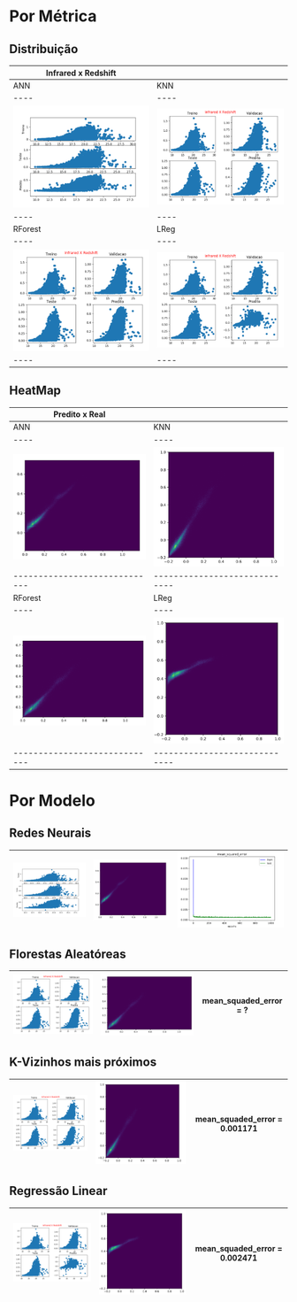 
# Por Métrica

## Distribuição 

|  Infrared x Redshift  |    |
|----|----|
| ANN| KNN|
|----|----|
|     ![](adhafera/ann/redshift.png)     |     ![](adhafera/knn/redshift.png) |
|----|----|
| RForest | LReg |
|----|----|
|         ![](adhafera/rf/redshift.png)  |      ![](adhafera/lr/redshift.png) |
|----|----|



## HeatMap 

|  Predito x Real  |    |
|----|----|
| ANN| KNN|
|----|----|
| ![](adhafera/ann/hm.png) | ![](adhafera/knn/hm.png) |
|-----------------------------|-----------------------------|
| RForest | LReg |
|----|----|
| ![](adhafera/rf/hm.png)  | ![](adhafera/lr/hm.png)  |
|-----------------------------|-----------------------------|

# Por Modelo

## Redes Neurais

| ![](adhafera/ann/redshift.png) | ![](adhafera/ann/hm.png) | ![](adhafera/ann/mse.png) |
|----|----|----|

## Florestas Aleatóreas

| ![](adhafera/rf/redshift.png) | ![](adhafera/rf/hm.png) |      mean_squaded_error = ?       |
|----|----|----|

## K-Vizinhos mais próximos

| ![](adhafera/knn/redshift.png) | ![](adhafera/knn/hm.png) |      mean_squaded_error = 0.001171       |
|----|----|----|

## Regressão Linear

| ![](adhafera/lr/redshift.png) | ![](adhafera/lr/hm.png) |      mean_squaded_error = 0.002471       |
|----|----|----|
